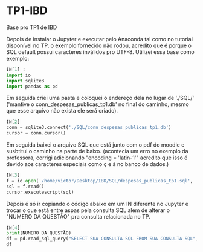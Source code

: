 # TP1-IBD
Base pro TP1 de IBD

Depois de instalar o Jupyter e executar pelo Anaconda tal como no tutorial disponível no TP, o exemplo fornecido não rodou, acredito que é porque o SQL default possui caracteres inválidos pro UTF-8. Utilizei essa base como exemplo:

``` python
IN[1] : 
import io
import sqlite3
import pandas as pd
```
Em seguida criei uma pasta e coloquei o endereço dela no lugar de './SQL/' ('mantive o conn_despesas_publicas_tp1.db' no final do caminho, mesmo que esse arquivo não exista ele será criado).

``` python
IN[2]
conn = sqlite3.connect('./SQL/conn_despesas_publicas_tp1.db')
cursor = conn.cursor()
```
Em seguida baixei o arquivo SQL que está junto com o pdf do moodle e susbtitui o caminho na parte de baixo. (acontecia um erro no exemplo da professora, corrigi adicionando "encoding = 'latin-1'" acredito que isso é devido aos caracteres especiais como ç e ã no banco de dados.)

``` python
IN[3]
f = io.open('/home/victor/Desktop/IBD/SQL/despesas_publicas_tp1.sql', 'r', encoding = 'latin-1')
sql = f.read()
cursor.executescript(sql)
```

Depois é só ir copiando o código abaixo em um IN diferente no Jupyter e trocar o que está entre aspas pela consulta SQL além de alterar o "NUMERO DA QUESTÃO" pra consulta relacionada no TP.

``` python
IN[4]
print(NUMERO DA QUESTÃO)
df = pd.read_sql_query("SELECT SUA CONSULTA SQL FROM SUA CONSULTA SQL", conn)
df
```
